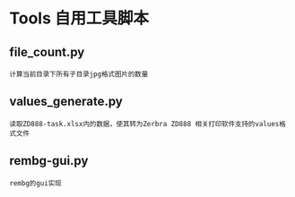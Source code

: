# Tools  自用工具脚本
## file_count.py 
    计算当前目录下所有子目录jpg格式图片的数量
## values_generate.py
    读取ZD888-task.xlsx内的数据，使其转为Zerbra ZD888 相关打印软件支持的values格式文件
## rembg-gui.py
    rembg的gui实现
